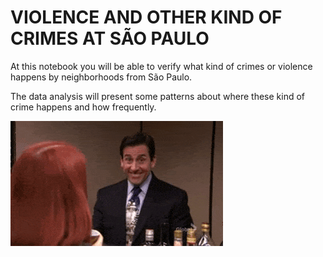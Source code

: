 # VIOLENCE AND OTHER KIND OF CRIMES AT SÃO PAULO

At this notebook you will be able to verify what kind of crimes or violence happens by neighborhoods from São Paulo.

The data analysis will present some patterns about where these kind of crime happens and how frequently.

![](https://github.com/ricardomotoyama/VIOLENCE_SAO_PAULO/blob/main/the_office_1.gif)
